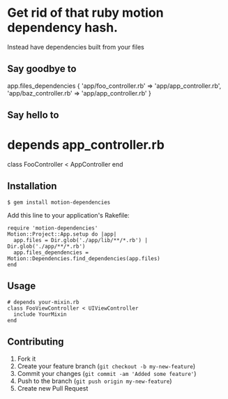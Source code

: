 # Get rid of that ruby motion dependency hash.
 
Instead have dependencies built from
your files

## Say goodbye to

   app.files_dependencies { 'app/foo_controller.rb' => 'app/app_controller.rb', 'app/baz_controller.rb' => 'app/app_controller.rb' }

## Say hello to

   # depends app_controller.rb
   class FooController < AppController
   end

## Installation

    $ gem install motion-dependencies

Add this line to your application's Rakefile:

    require 'motion-dependencies'
    Motion::Project::App.setup do |app|
      app.files = Dir.glob('./app/lib/**/*.rb') | Dir.glob('./app/**/*.rb') 
      app.files_dependencies = Motion::Dependencies.find_dependencies(app.files)
    end


## Usage
    
    # depends your-mixin.rb
    class FooViewController < UIViewController
      include YourMixin
    end

## Contributing

1. Fork it
2. Create your feature branch (`git checkout -b my-new-feature`)
3. Commit your changes (`git commit -am 'Added some feature'`)
4. Push to the branch (`git push origin my-new-feature`)
5. Create new Pull Request
